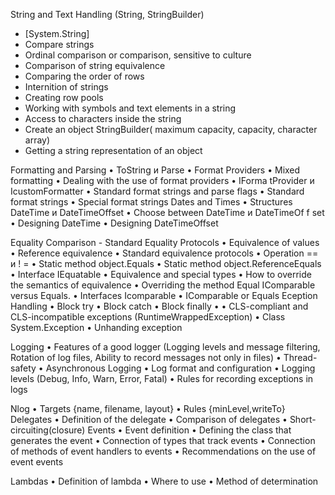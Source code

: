 String and Text Handling (String, StringBuilder)
+	[System.String]
+	Compare strings
+	Ordinal comparison or comparison, sensitive to culture
+	Comparison of string equivalence
+	Comparing the order of rows
+	Internition of strings
+	Creating row pools
+	Working with symbols and text elements in a string
+	Access to characters inside the string
+	Create an object StringBuilder( maximum capacity, capacity, character array)
+	Getting a string representation of an object

Formatting and Parsing
•	ToString и Parse
•	Format Providers
•	Mixed formatting
•	Dealing with the use of format providers
•	IForma tProvider и IcustomFormatter
•	Standard format strings and parse flags
•	Standard format strings
•	Special format strings
Dates and Times
•	Structures  DateTime и DateTimeOffset
•	Choose between  DateTime и DateTimeOf f set
•	Designing DateTime
•	Designing DateTimeOffset

Equality Comparison - Standard Equality Protocols
•	Equivalence of values
•	Reference equivalence
•	Standard equivalence protocols
•	Operation == и ! =
•	Static method object.Equals
•	Static method object.ReferenceEquals
•	Interface  IEquatable<T>
•	Equivalence and special types
•	How to override the semantics of equivalence
•	Overriding the method  Equal
IComparable versus Equals. 
•	Interfaces Icomparable
•	IComparable or  Equals
Eception Handling
•	Block  try
•	Block  catch
•	Block  finally
•	• CLS-compliant and CLS-incompatible exceptions (RuntimeWrappedException)
•	Class System.Exception
•	Unhanding exception

Logging
•	Features of a good logger (Logging levels and message filtering, Rotation of log files, Ability to record messages not only in files)
•	Thread-safety
•	Asynchronous Logging
•	Log format and configuration
•	Logging levels (Debug, Info, Warn, Error, Fatal)
•	Rules for recording exceptions in logs

Nlog
•	Targets {name, filename, layout}
•	Rules {minLevel,writeTo}
Delegates
•	Definition of the delegate
•	Comparison of delegates
•	Short-circuiting(closure)
Events
•	Event definition
•	Defining the class that generates the event
•	Connection of types that track events
•	Connection of methods of event handlers to events
•	Recommendations on the use of event events

Lambdas
•	Definition of lambda
•	Where to use
•	Method of determination


